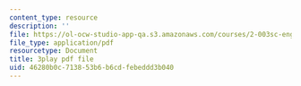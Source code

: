 ```yaml
---
content_type: resource
description: ''
file: https://ol-ocw-studio-app-qa.s3.amazonaws.com/courses/2-003sc-engineering-dynamics-fall-2011/46280b0c713853b6b6cdfebeddd3b040_wzEqF_UQkks.pdf
file_type: application/pdf
resourcetype: Document
title: 3play pdf file
uid: 46280b0c-7138-53b6-b6cd-febeddd3b040
---
```

